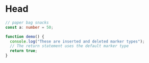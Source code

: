 # Head

```typescript title="PowerShell terminal example" ins="let" del="const" "return true;" del={2} ins={4-5} {6}
// paper bag snacks
const a: number = 50;

function demo() {
  console.log("These are inserted and deleted marker types");
  // The return statement uses the default marker type
  return true;
}
```
